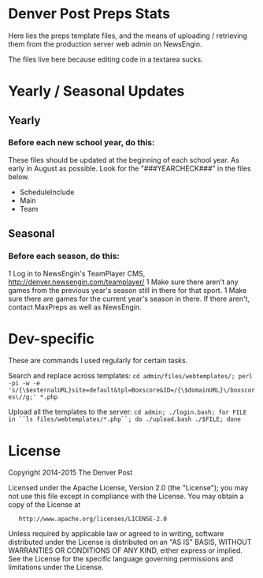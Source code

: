 # Denver Post Preps Stats
Here lies the preps template files, and the means of uploading / retrieving them from the production server web admin on NewsEngin.

The files live here because editing code in a textarea sucks.

# Yearly / Seasonal Updates
## Yearly
### Before each new school year, do this:
These files should be updated at the beginning of each school year. As early in August as possible. Look for the "###YEARCHECK###" in the files below.
- ScheduleInclude
- Main
- Team
## Seasonal
### Before each season, do this:
1 Log in to NewsEngin's TeamPlayer CMS, http://denver.newsengin.com/teamplayer/
1 Make sure there aren't any games from the previous year's season still in there for that sport.
1 Make sure there are games for the current year's season in there. If there aren't, contact MaxPreps as well as NewsEngin.

# Dev-specific
These are commands I used regularly for certain tasks.

Search and replace across templates:
` cd admin/files/webtemplates/; perl -pi -w -e 's/{\$externalURL}site=default&tpl=Boxscore&ID=/{\$domainURL}\/boxscores\//g;' *.php `

Upload all the templates to the server:
` cd admin; ./login.bash; for FILE in ``ls files/webtemplates/*.php``; do ./upload.bash ./$FILE; done `

# License
   Copyright 2014-2015 The Denver Post
   
   Licensed under the Apache License, Version 2.0 (the "License");
   you may not use this file except in compliance with the License.
   You may obtain a copy of the License at

       http://www.apache.org/licenses/LICENSE-2.0

   Unless required by applicable law or agreed to in writing, software
   distributed under the License is distributed on an "AS IS" BASIS,
   WITHOUT WARRANTIES OR CONDITIONS OF ANY KIND, either express or implied.
   See the License for the specific language governing permissions and
   limitations under the License.

